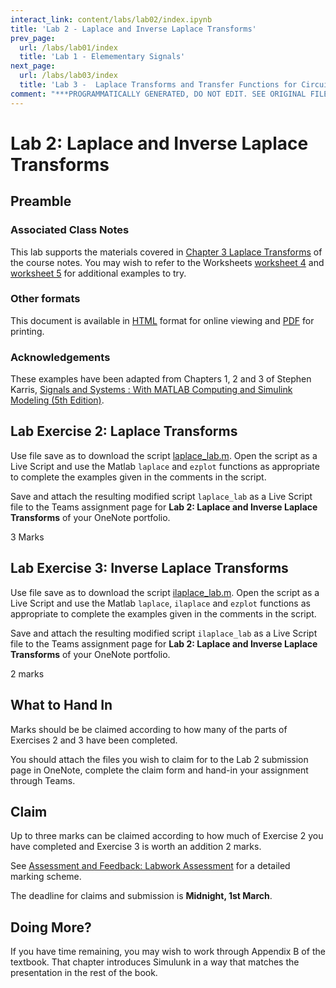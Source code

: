```yaml
---
interact_link: content/labs/lab02/index.ipynb
title: 'Lab 2 - Laplace and Inverse Laplace Transforms'
prev_page:
  url: /labs/lab01/index
  title: 'Lab 1 - Elemementary Signals'
next_page:
  url: /labs/lab03/index
  title: 'Lab 3 -  Laplace Transforms and Transfer Functions for Circuit Analysis'
comment: "***PROGRAMMATICALLY GENERATED, DO NOT EDIT. SEE ORIGINAL FILES IN /content***"
---
```


# Lab 2: Laplace and Inverse Laplace Transforms

## Preamble

### Associated Class Notes

This lab supports the materials covered in [Chapter 3 Laplace Transforms](https://cpjobling.github.io/eg-247-textbook/laplace_transform/index) of the course notes. You may wish to refer to the Worksheets [worksheet 4](https://cpjobling.github.io/eg-247-textbook/laplace_transform/1/worksheet4) and [worksheet 5](https://cpjobling.github.io/eg-247-textbook/laplace_transform/1/worksheet5) for additional examples to try. 

### Other formats

This document is available in [HTML](https://cpjobling.github.io/eg-247-textbook/labs/lab02/index) format for online viewing and [PDF](https://cpjobling.github.io/eg-247-textbook/labs/lab02/lab02.pdf) for printing.

### Acknowledgements

These examples have been adapted from Chapters 1, 2 and 3 of Stephen Karris, [Signals and Systems : With MATLAB Computing and Simulink Modeling (5th Edition)](http://site.ebrary.com/lib/swansea/docDetail.action?docID=10547416).

## Lab Exercise 2: Laplace Transforms

Use file save as to download the script [laplace_lab.m](laplace_lab.m). Open the script as a Live Script and use the Matlab ``laplace`` and ``ezplot`` functions as appropriate to complete the examples given in the comments in the script.

Save and attach the resulting modified script ``laplace_lab`` as a Live Script file to the Teams assignment page for **Lab 2: Laplace and Inverse Laplace Transforms** of your OneNote portfolio.

3 Marks

## Lab Exercise 3: Inverse Laplace Transforms

Use file save as to download the script [ilaplace_lab.m](ilaplace_lab.m). Open the script as a Live Script and use the Matlab ``laplace``, ``ilaplace`` and ``ezplot`` functions as appropriate to complete the examples given in the comments in the script.

Save and attach the resulting modified script ``ilaplace_lab`` as a Live Script file to the Teams assignment page for **Lab 2: Laplace and Inverse Laplace Transforms** of your OneNote portfolio.

2 marks

## What to Hand In

Marks should be be claimed according to how many of the parts of Exercises 2 and 3 have been completed.

You should attach the files you wish to claim for to the Lab 2 submission page in OneNote, complete the claim form and hand-in your assignment through Teams.

## Claim

Up to three marks can be claimed according to how much of Exercise 2 you have completed and Exercise 3 is worth an addition 2 marks.

See [Assessment and Feedback: Labwork Assessment](https://docs.google.com/spreadsheets/d/1U-O2hu_Th369EHp6mdc1_j_7ARew2WosE93cjsW012c/edit?usp=sharing) for a detailed marking scheme.

The deadline for claims and submission is **Midnight, 1st March**.

## Doing More?

If you have time remaining, you may wish to work through Appendix B of the textbook. That chapter introduces Simulunk in a way that matches the presentation in the rest of the book.

